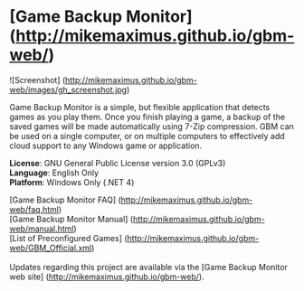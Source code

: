 # [Game Backup Monitor] (http://mikemaximus.github.io/gbm-web/)

![Screenshot] (http://mikemaximus.github.io/gbm-web/images/gh_screenshot.jpg)

Game Backup Monitor is a simple, but flexible application that detects games as you play them.  Once you finish playing a game, a backup of the saved games will be made automatically using 7-Zip compression.  GBM can be used on a single computer, or on multiple computers to effectively add cloud support to any Windows game or application.

**License**: GNU General Public License version 3.0 (GPLv3)<br />
**Language**: English Only<br />
**Platform**: Windows Only (.NET 4)

[Game Backup Monitor FAQ] (http://mikemaximus.github.io/gbm-web/faq.html) <br />
[Game Backup Monitor Manual] (http://mikemaximus.github.io/gbm-web/manual.html) <br />
[List of Preconfigured Games] (http://mikemaximus.github.io/gbm-web/GBM_Official.xml) <br /> <br />
Updates regarding this project are available via the [Game Backup Monitor web site] (http://mikemaximus.github.io/gbm-web/).
